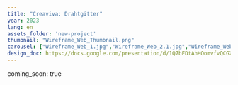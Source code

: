 ```yaml
---
title: "Creaviva: Drahtgitter"
year: 2023
lang: en
assets_folder: 'new-project'
thumbnail: "Wireframe_Web_Thumbnail.png"
carousel: ["Wireframe_Web_1.jpg","Wireframe_Web_2.1.jpg","Wireframe_Web_3.jpg","Wireframe_Web_4.jpg","Wireframe_Web_5.jpg","Wireframe_Web_6.jpg","Wireframe_Web_7.jpg"]
design_doc: https://docs.google.com/presentation/d/1Q7bFDtAhHOomvfvQCGXXdd68JcUWrVkvtMmm7KlpLgc/edit?usp=sharing)
---
```


coming_soon: true
